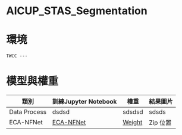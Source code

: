 # AICUP_STAS_Segmentation

# 環境
```
TWCC ---
```

# 模型與權重

類別|訓練Jupyter Notebook|權重|結果圖片|
--|--|--|--|
Data Process|dsdsd|sdsdsd|sdsds
ECA-NFNet|[ECA-NFNet](https://github.com/yungchang310514077/AICUP_STAS_Segmentation/blob/main/Finally_eca_nfnet_l2_ver3_DeepLabV3Plus.ipynb)|[Weight](https://drive.google.com/file/d/1Ybb1UDdhyX1QzX-EXkuX4scclWH5Xfaj/view?usp=sharing)|Zip 位置|
